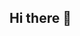 ## Hi there 👋

<!--
**LuisBuruato/LuisBuruato** is a ✨ _special_ ✨ repository because its `README.md` (this file) appears on your GitHub profile.

Here are some ideas to get you started:

- 🔭 I’m currently working at YCS
- 🌱 I’m currently learning Python
- 👯 I’m looking to collaborate on data analytics
- 🤔 I’m looking for help with IT
- 💬 Ask me about Passionate about Data 
- 📫 How to reach me: Linkedin
- 😄 Pronouns: Mr
- ⚡ Fun fact: love surfing
-->
